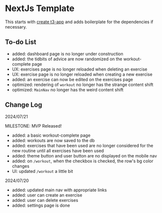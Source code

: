 # NextJs Template

This starts with [create t3-app](https://create.t3.gg/) and adds boilerplate for the dependencies if necessary.

## To-do List

- added: dashboard page is no longer under construction
- added: the tidbits of advice are now randomized on the workout-complete page
- UX: exercises page is no longer reloaded when deleting an exercise
- UX: exercise page is no longer reloaded when creating a new exercise
- added: an exercise can now be edited on the exercises page
- optimized: rendering of `workout` no longer has the strange content shift
- optimized: `MainNav` no longer has the weird content shift

## Change Log

2024/07/21

MILESTONE: MVP Released!

- added: a basic workout-complete page
- added: workouts are now saved to the db
- added: exercises that have been used are no longer considered for the new routine until all exercises have been used
- added: theme button and user button are no displayed on the mobile nav
- added: on `/workout`, when the checkbox is checked, the row's bg color changes
- UI: updated `/workout` a little bit

2024/07/20

- added: updated main nav with appropriate links
- added: user can create an exercise
- added: user can delete exercises
- added: settings page is done
